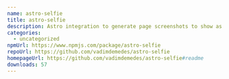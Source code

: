 ```yaml
---
name: astro-selfie
title: astro-selfie
description: Astro integration to generate page screenshots to show as Open Graph images
categories:
  - uncategorized
npmUrl: https://www.npmjs.com/package/astro-selfie
repoUrl: https://github.com/vadimdemedes/astro-selfie
homepageUrl: https://github.com/vadimdemedes/astro-selfie#readme
downloads: 57
---
```

